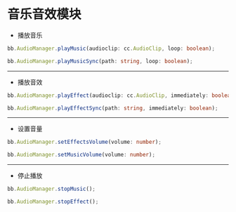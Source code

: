 # 音乐音效模块

- 播放音乐

```typescript
bb.AudioManager.playMusic(audioclip: cc.AudioClip, loop: boolean);

bb.AudioManager.playMusicSync(path: string, loop: boolean);

```
---

- 播放音效

```typescript
bb.AudioManager.playEffect(audioclip: cc.AudioClip, immediately: boolean);

bb.AudioManager.playEffectSync(path: string, immediately: boolean);

```
---

- 设置音量

```typescript
bb.AudioManager.setEffectsVolume(volume: number);

bb.AudioManager.setMusicVolume(volume: number);

```

---

- 停止播放

```typescript
bb.AudioManager.stopMusic();

bb.AudioManager.stopEffect();

```






